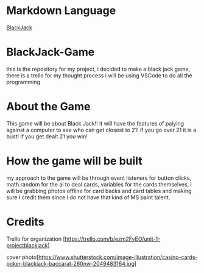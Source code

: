 # Markdown Language

[BlackJack](https://www.shutterstock.com/image-illustration/casino-cards-poker-blackjack-baccarat-260nw-2049483164.jpg)

# BlackJack-Game

this is the repository for my project, i decided to make a black jack game, there is a trello for my thought process i will be using VSCode to do all the programming

# About the Game

This game will be about Black Jack!! it will have the features of palying against a computer to see who can get closest to 21! if you go over 21 it is a bust! if you get dealt 21 you win!

# How the game will be built

my approach to the game will be through event listeners for button clicks, math.random for the ai to deal cards, variables for the cards themselves, i will be grabbing photos offline for card backs and card tables and making sure I credit them since I do not have that kind of MS paint talent.

# Credits

Trello for organization [https://trello.com/b/ezm2FyEO/unit-1-projectblackjack]

cover photo[https://www.shutterstock.com/image-illustration/casino-cards-poker-blackjack-baccarat-260nw-2049483164.jpg]
